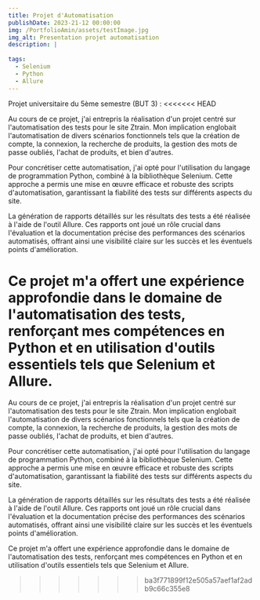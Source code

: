 ```yaml
---
title: Projet d'Automatisation
publishDate: 2023-21-12 00:00:00
img: /PortfolioAmin/assets/testImage.jpg
img_alt: Presentation projet automatisation
description: |
  
tags:
  - Selenium
  - Python
  - Allure
---
```



Projet universitaire du 5ème semestre (BUT 3) :
<<<<<<< HEAD

Au cours de ce projet, j'ai entrepris la réalisation d'un projet centré sur l'automatisation des tests pour le site Ztrain. Mon implication englobait l'automatisation de divers scénarios fonctionnels tels que la création de compte, la connexion, la recherche de produits, la gestion des mots de passe oubliés, l'achat de produits, et bien d'autres.

Pour concrétiser cette automatisation, j'ai opté pour l'utilisation du langage de programmation Python, combiné à la bibliothèque Selenium. Cette approche a permis une mise en œuvre efficace et robuste des scripts d'automatisation, garantissant la fiabilité des tests sur différents aspects du site.

La génération de rapports détaillés sur les résultats des tests a été réalisée à l'aide de l'outil Allure. Ces rapports ont joué un rôle crucial dans l'évaluation et la documentation précise des performances des scénarios automatisés, offrant ainsi une visibilité claire sur les succès et les éventuels points d'amélioration.

Ce projet m'a offert une expérience approfondie dans le domaine de l'automatisation des tests, renforçant mes compétences en Python et en utilisation d'outils essentiels tels que Selenium et Allure.
=======

Au cours de ce projet, j'ai entrepris la réalisation d'un projet centré sur l'automatisation des tests pour le site Ztrain. Mon implication englobait l'automatisation de divers scénarios fonctionnels tels que la création de compte, la connexion, la recherche de produits, la gestion des mots de passe oubliés, l'achat de produits, et bien d'autres.

Pour concrétiser cette automatisation, j'ai opté pour l'utilisation du langage de programmation Python, combiné à la bibliothèque Selenium. Cette approche a permis une mise en œuvre efficace et robuste des scripts d'automatisation, garantissant la fiabilité des tests sur différents aspects du site.

La génération de rapports détaillés sur les résultats des tests a été réalisée à l'aide de l'outil Allure. Ces rapports ont joué un rôle crucial dans l'évaluation et la documentation précise des performances des scénarios automatisés, offrant ainsi une visibilité claire sur les succès et les éventuels points d'amélioration.

Ce projet m'a offert une expérience approfondie dans le domaine de l'automatisation des tests, renforçant mes compétences en Python et en utilisation d'outils essentiels tels que Selenium et Allure.





>>>>>>> ba3f771899f12e505a57aef1af2adb9c66c355e8
